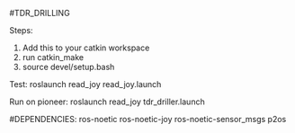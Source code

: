 #TDR_DRILLING

Steps:
1. Add this to your catkin workspace
2. run catkin_make
3. source devel/setup.bash

Test:
roslaunch read_joy read_joy.launch

Run on pioneer:
roslaunch read_joy tdr_driller.launch

#DEPENDENCIES:
ros-noetic
ros-noetic-joy
ros-noetic-sensor_msgs
p2os
